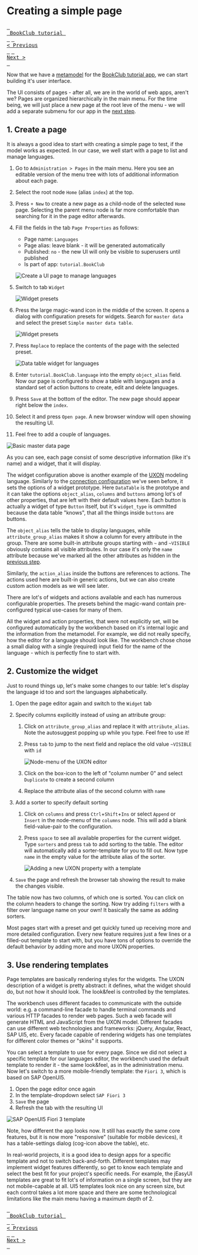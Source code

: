 # Creating a simple page

[<kbd> <br> BookClub tutorial <br> </kbd>](index.md) [<kbd> <br>< Previous <br> </kbd>](04_Generating_a_model_from_an_SQL_schema.md) [<kbd> <br>Next > <br> </kbd>](06_Organizing_pages.md)

Now that we have a [metamodel](04_Generating_a_model_from_an_SQL_schema.md) for the [BookClub tutorial app](index.md), we can start building it's user interface. 

The UI consists of pages - after all, we are in the world of web apps, aren't we? Pages are organized hierarchically in the main menu. For the time being, we will just place a new page at the root leve of the menu - we will add a separate submenu for our app in the [next step](06_Organizing_pages.md).

## 1. Create a page

It is always a good idea to start with creating a simple page to test, if the model works as expected. In our case, we well start with a page to list and manage languages.

1. Go to `Administration > Pages` in the main menu. Here you see an editable version of the menu tree with lots of additional information about each page. 
2. Select the root node `Home` (alias `index`) at the top. 
3. Press `+ New` to create a new page as a child-node of the selected `Home` page. Selecting the parent menu node is far more comfortable than searching for it in the page editor afterwards.
4. Fill the fields in the tab `Page Properties` as follows:
	- Page name: `Languages`
	- Page alias: leave blank - it will be generated automatically
	- Published: `no` - the new UI will only be visible to superusers until published
	- Is part of app: `tutorial.BookClub`
	
	![Create a UI page to manage languages](Images/page_languages.png)
	
5. Switch to tab `Widget`

	![Widget presets](Images/page_languages_widget_empty.png)
	
6. Press the large magic-wand icon in the middle of the screen. It opens a dialog with configuration presets for widgets. Search for `master data` and select the preset `Simple master data table`.

	![Widget presets](Images/page_languages_presets.png)
	
7. Press `Replace` to replace the contents of the page with the selected preset. 

	![Data table widget for languages](Images/page_languages_widget.png)

8. Enter `tutorial.BookClub.language` into the empty `object_alias` field. Now our page is configured to show a table with languages and a standard set of action buttons to create, edit and delete languages.
9. Press `Save` at the bottom of the editor. The new page should appear right below the `index`.
10. Select it and press `Open page`. A new browser window will open showing the resulting UI.
11. Feel free to add a couple of languages. 

![Basic master data page](Images/page_languages_v1.png)

As you can see, each page consist of some descriptive information (like it's name) and a widget, that it will display.

The widget configuration above is another example of the [UXON](../../Creating_UIs/UXON/index.md) modeling language. Similarly to the [connection configuration](03_Connecting_to_an_sql_database.md) we've seen before, it sets the options of a widget prototype. Here `DataTable` is the prototype and it can take the options `object_alias`, `columns` and `buttons` among lot's of other properties, that are left with their default values here. Each button is actually a widget of type `Button` itself, but it's `widget_type` is ommitted because the data table "knows", that all the things inside `buttons` are buttons.

The `object_alias` tells the table to display languages, while `attribute_group_alias` makes it show a column for every attribute in the group. There are some built-in attribute groups starting with `~` and `~VISIBLE` obviously contains all visible attributes. In our case it's only the `name` attribute because we've marked all the other attributes as hidden in the [previous step](04_Generating_a_model_from_an_SQL_schema.md).

Similarly, the `action_alias` inside the buttons are references to actions. The actions used here are built-in generic actions, but we can also create custom action models as we will see later.

There are lot's of widgets and actions available and each has numerous configurable properties. The presets behind the magic-wand contain pre-configured typical use-cases for many of them.

All the widget and action properties, that were not explicitly set, will be configured automatically by the workbench based on it's internal logic and the information from the metamodel. For example, we did not really specify, how the editor for a language should look like. The workbench chose chose a small dialog with a single (required) input field for the name of the language - which is perfectly fine to start with.

## 2. Customize the widget

Just to round things up, let's make some changes to our table: let's display the language id too and sort the languages alphabetically.

1. Open the page editor again and switch to the `Widget` tab
2. Specify columns explicitly instead of using an attribute group:
	1. Click on `attribute_group_alias` and replace it with `attribute_alias`. Note the autosuggest popping up while you type. Feel free to use it!
	2. Press `tab` to jump to the next field and replace the old value `~VISIBLE` with `id`
	
		![Node-menu of the UXON editor](Images/page_languages_add_column.png)
	
	3. Click on the box-icon to the left of "column number 0" and select `Duplicate` to create a second column
	4. Replace the attribute alias of the second column with `name`
3. Add a sorter to specify default sorting
	1. Click on `columns` and press `Ctrl`+`Shift`+`Ins` or select `Append` or `Insert` in the node-menu of the `columns` node. This will add a blank field-value-pair to the configuration.
	2. Press `space` to see all available properties for the current widget. Type `sorters` and press `tab` to add sorting to the table. The editor will automatically add a sorter-template for you to fill out. Now type `name` in the empty value for the attribute alias of the sorter.

		![Adding a new UXON property with a template](Images/page_languages_add_sorters.png)

5. `Save` the page and refresh the browser tab showing the result to make the changes visible.

The table now has two columns, of which one is sorted. You can click on the column headers to change the sorting. Now try adding `filters` with a filter over language name on your own! It basically the same as adding sorters.

Most pages start with a preset and get quickly tuned up receiving more and more detailed configuration. Every new feature requires just a few lines or a filled-out template to start with, but you have tons of options to override the default behavior by adding more and more UXON properties.

## 3. Use rendering templates

Page templates are basically rendering styles for the widgets. The UXON description of a widget is pretty abstract: it defines, what the widget should do, but not how it should look. The look&feel is controlled by the templates.

The workbench uses different facades to communicate with the outside world: e.g. a command-line facade to handle terminal commands and various HTTP facades to render web pages. Such a web facade will generate HTML and JavaScript from the UXON model. Different facades can use different web technologies and frameworks: jQuery, Angular, React, SAP UI5, etc. Every facade capable of rendering widgets has one templates for different color themes or "skins" it supports. 

You can select a template to use for every page. Since we did not select a specific template for our languages editor, the workbench used the default template to render it - the same look&feel, as in the administration menu. Now let's switch to a more mobile-friendly template: the `Fiori 3`, which is based on SAP OpenUI5.

1. Open the page editor once again
2. In the template-dropdown select `SAP Fiori 3`
3. `Save` the page
4. Refresh the tab with the resulting UI

![SAP OpenUI5 Fiori 3 template](Images/page_languages_ui5.png)

Note, how different the app looks now. It still has exactly the same core features, but it is now more "responsive" (suitable for mobile devices), it has a table-settings dialog (cog-icon above the table), etc.

In real-world projects, it is a good idea to design apps for a specific template and not to switch back-and-forth. Different templates may implement widget features differently, so get to know each template and select the best fit for your project's specific needs. For example, the jEasyUI templates are great to fit lot's of information on a single screen, but they are not mobile-capable at all. UI5 templates look nice on any screen size, but each control takes a lot more space and there are some technological limitations like the main menu having a maximum depth of 2.   

[<kbd> <br> BookClub tutorial <br> </kbd>](index.md) [<kbd> <br>< Previous <br> </kbd>](04_Generating_a_model_from_an_SQL_schema.md) [<kbd> <br>Next > <br> </kbd>](06_Organizing_pages.md)
